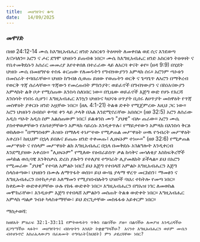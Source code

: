 ```yaml
---
title:  መዘግየትና ቁጣ
date:   14/09/2025
---
```


### መዋሃድ
በዘፀ 24:12-14 ሙሴ ከእግዚአብሔር ዘንድ አስርቱን ትዕዛዛት ለመቀበል ወደ ሲና እንደወጣ እናነባለን። አሮን ና ሖር ደግሞ ህዝቡን ይጠብቁ ነበር። ሙሴ ከእግዚአብሔር ዘንድ አስርቱን ትዕዛዛት ና የቤተመቅደሱን አሰራር መመሪያ እየተቀበለ በተራራው ላይ ለአርባ ቀናት ቆየ። (ዘዳ 9:9) በሂደት ህዝቡ ሙሴ በመዘግየቱ ተስፋ ቆርጠው የለመዱትን የግብፃውያንን አምላክ ሰሩ። አሮንም ጣኦቱን በመስራት ተባበራቸው። ህዝቡ ከግብፅ ሲወጡ ይዘው የወጡትን ወርቅ ና ጌጣጌጥ ለአሮን በማቅረብ የወርቅ ጥጃ ሰራላቸው። ጥጃውን የመረጡበት ምክንያት: ወይፈኖች በግብፃውያን ና በከነአናውያን አምላክት ልቅ ቦታ የሚሰጠው እንስሳ ስለነበር ነው። በጊዜው ወይፈኖች እጅግ ውድ የሆኑ የእርሻ እንስሳት የነበሩ ሲሆን፣ እግዚአብሔር እንኳን ህዝቡና ካህናቱ ሀጥያት ቢሰሩ ለሀጥያት መስዋዕት የጥጃ መስዋዕት ያቀርቡ ዘንድ አዟቸው ነበር። (ዘሌ 4:1-21)
ትልቁ ድቀት የሚጀምረው እዚህ ጋር ነው። አሮን ህዝቡን ሰብስቦ ቀጣዩ ቀን ላይ ታላቅ በአል እንደሚኖራቸው አበሰር። (ዘፀ 32:5) አሮን ለሰራው አዲስ ጣኦት አዲስ ስም አልሰጠውም ነበር፤ ይልቁንስ ሙን "ያህዌ" ብሎ ጠራው። አሮን ሙሴ ያስተዋወቃቸውን የአባቶቻቸውን አምላክ ሳይረሱ እንዲቀጥሉ፣ የማይታየውን አምላክ በእንስሳ ቅርፅ ወከለው። "በማግስቱም ሕዝቡ በማለዳ ተነሥተው የሚቃጠል መሥዋዕት ሠዉ የኅብረት መሥዋዕት አቀረቡ፤ ከዚህም በኋላ ይበሉና ይጠጡ ዘንድ ተቀመጡ፤ ሊዘፍኑም ተነሡ።" (ዘፀ 32:6) የሚቃጠል መሥዋዕት ና የሰላም መሥዋዕት ልክ እግዚአብሔር በኋላ በመቅደሱ አገልግሎት እንዲቀርብ እንደሚያዘው አቀረቡ። "ሊዘፍኑም" የሚለው የዕብራይስጥ ቃል ከሳቅና መሳለቂያ እስከፍቅረኞች መካከል ወሲባዊ እንቅስቃሴ ድረስ ያሉትን የተለያዩ ተግባራት ሊያመለክት ይችላል። ይህ በአሮን የሚመራው "ያህዌ" የተባለ አምልኮ ነበር!
ይህ እጅግ የተበላሸ አምልኮ እግዚአብሔርን እጅግ ስላስቆጣው፣ ህዝቡን በሙሉ ለማጥፋት ወሰነ። ይህ ውሳኔ ያላማ ዋረጥ መርከስን፣ ማመፅን ና እግዚአብሔርን በተከታታይ አለማመን የሚያዘነብሉትን ህዝቦች ባህሪ ተከትሎ የመጣ ነበር። ከቀደሙት ውድቀቶቻቸው ሁሉ የከፋ ውድቀት ነበር። እግዚአብሔርን በግኡዝ ነገር ለመወከል መሞከራቸው፣ እንዲሁም እጅግ የተበላሸ አምልኮን መስጠት ትልቁ ውድቀት ነበር። እግዚአብሔር አምላክ ጣልቃ ገብቶ ካላስቆማቸው፣ ይህ ድርጊታቸው መስፋፋቱ አይቀርም ነበር።

ማስታወሻ:

`ከዘፀአት ምዕራፍ 32:1-33:11 የምትወዱትን ጥቅስ በልባችሁ ያዙ። በልባችሁ ለመያዝ እንዲረዳችሁ ደጋግማችሁ ጻፉት።
`
`መዘግየትንና ብስጭትን እንዴት ትቋቋማላችሁ?
`
`እናንተ እግዚአብሔርን ወይም ሙሴን ብተሆኑኖሮ እስራኤላውያን በፈጸሙት ተግባራት(ክህደት) ምን ታደረጓቸው ነበር?
`